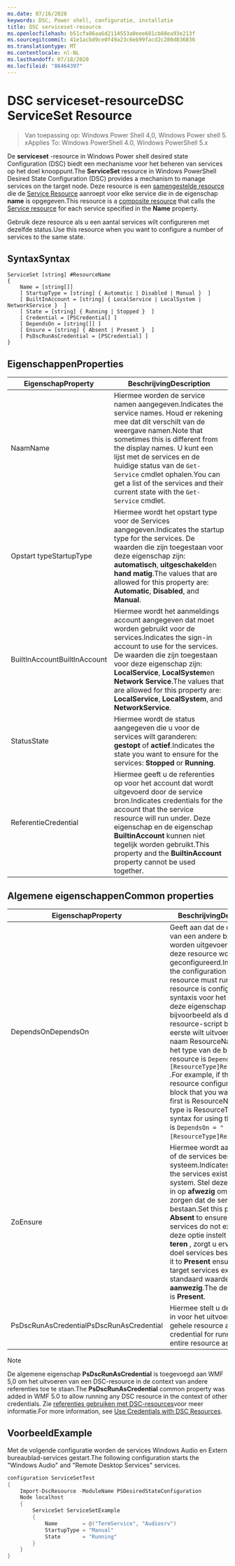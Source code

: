 ```yaml
---
ms.date: 07/16/2020
keywords: DSC, Power shell, configuratie, installatie
title: DSC serviceset-resource
ms.openlocfilehash: b51cfa86aa6d2114553a0eee681cb88ea93e213f
ms.sourcegitcommit: 41e1acbd9ce0f49a23c6eb99facd2c280d836836
ms.translationtype: MT
ms.contentlocale: nl-NL
ms.lasthandoff: 07/18/2020
ms.locfileid: "86464397"
---
```

# <a name="dsc-serviceset-resource"></a><span data-ttu-id="b2d1e-103">DSC serviceset-resource</span><span class="sxs-lookup"><span data-stu-id="b2d1e-103">DSC ServiceSet Resource</span></span>

> <span data-ttu-id="b2d1e-104">Van toepassing op: Windows Power Shell 4,0, Windows Power shell 5. x</span><span class="sxs-lookup"><span data-stu-id="b2d1e-104">Applies To: Windows PowerShell 4.0, Windows PowerShell 5.x</span></span>

<span data-ttu-id="b2d1e-105">De **serviceset** -resource in Windows Power shell desired state Configuration (DSC) biedt een mechanisme voor het beheren van services op het doel knooppunt.</span><span class="sxs-lookup"><span data-stu-id="b2d1e-105">The **ServiceSet** resource in Windows PowerShell Desired State Configuration (DSC) provides a mechanism to manage services on the target node.</span></span> <span data-ttu-id="b2d1e-106">Deze resource is een [samengestelde resource](../../../resources/authoringResourceComposite.md) die de [Service Resource](serviceResource.md) aanroept voor elke service die in de eigenschap **name** is opgegeven.</span><span class="sxs-lookup"><span data-stu-id="b2d1e-106">This resource is a [composite resource](../../../resources/authoringResourceComposite.md) that calls the [Service resource](serviceResource.md) for each service specified in the **Name** property.</span></span>

<span data-ttu-id="b2d1e-107">Gebruik deze resource als u een aantal services wilt configureren met dezelfde status.</span><span class="sxs-lookup"><span data-stu-id="b2d1e-107">Use this resource when you want to configure a number of services to the same state.</span></span>

## <a name="syntax"></a><span data-ttu-id="b2d1e-108">Syntax</span><span class="sxs-lookup"><span data-stu-id="b2d1e-108">Syntax</span></span>

```Syntax
ServiceSet [string] #ResourceName
{
    Name = [string[]]
    [ StartupType = [string] { Automatic | Disabled | Manual }  ]
    [ BuiltInAccount = [string] { LocalService | LocalSystem | NetworkService }  ]
    [ State = [string] { Running | Stopped }  ]
    [ Credential = [PSCredential] ]
    [ DependsOn = [string[]] ]
    [ Ensure = [string] { Absent | Present }  ]
    [ PsDscRunAsCredential = [PSCredential] ]
}
```

## <a name="properties"></a><span data-ttu-id="b2d1e-109">Eigenschappen</span><span class="sxs-lookup"><span data-stu-id="b2d1e-109">Properties</span></span>

|<span data-ttu-id="b2d1e-110">Eigenschap</span><span class="sxs-lookup"><span data-stu-id="b2d1e-110">Property</span></span> |<span data-ttu-id="b2d1e-111">Beschrijving</span><span class="sxs-lookup"><span data-stu-id="b2d1e-111">Description</span></span> |
|---|---|
|<span data-ttu-id="b2d1e-112">Naam</span><span class="sxs-lookup"><span data-stu-id="b2d1e-112">Name</span></span> |<span data-ttu-id="b2d1e-113">Hiermee worden de service namen aangegeven.</span><span class="sxs-lookup"><span data-stu-id="b2d1e-113">Indicates the service names.</span></span> <span data-ttu-id="b2d1e-114">Houd er rekening mee dat dit verschilt van de weergave namen.</span><span class="sxs-lookup"><span data-stu-id="b2d1e-114">Note that sometimes this is different from the display names.</span></span> <span data-ttu-id="b2d1e-115">U kunt een lijst met de services en de huidige status van de `Get-Service` cmdlet ophalen.</span><span class="sxs-lookup"><span data-stu-id="b2d1e-115">You can get a list of the services and their current state with the `Get-Service` cmdlet.</span></span> |
|<span data-ttu-id="b2d1e-116">Opstart type</span><span class="sxs-lookup"><span data-stu-id="b2d1e-116">StartupType</span></span> |<span data-ttu-id="b2d1e-117">Hiermee wordt het opstart type voor de Services aangegeven.</span><span class="sxs-lookup"><span data-stu-id="b2d1e-117">Indicates the startup type for the services.</span></span> <span data-ttu-id="b2d1e-118">De waarden die zijn toegestaan voor deze eigenschap zijn: **automatisch**, **uitgeschakeld**en **hand matig**.</span><span class="sxs-lookup"><span data-stu-id="b2d1e-118">The values that are allowed for this property are: **Automatic**, **Disabled**, and **Manual**.</span></span> |
|<span data-ttu-id="b2d1e-119">BuiltInAccount</span><span class="sxs-lookup"><span data-stu-id="b2d1e-119">BuiltInAccount</span></span> |<span data-ttu-id="b2d1e-120">Hiermee wordt het aanmeldings account aangegeven dat moet worden gebruikt voor de services.</span><span class="sxs-lookup"><span data-stu-id="b2d1e-120">Indicates the sign-in account to use for the services.</span></span> <span data-ttu-id="b2d1e-121">De waarden die zijn toegestaan voor deze eigenschap zijn: **LocalService**, **LocalSystem**en **Network Service**.</span><span class="sxs-lookup"><span data-stu-id="b2d1e-121">The values that are allowed for this property are: **LocalService**, **LocalSystem**, and **NetworkService**.</span></span> |
|<span data-ttu-id="b2d1e-122">Status</span><span class="sxs-lookup"><span data-stu-id="b2d1e-122">State</span></span> |<span data-ttu-id="b2d1e-123">Hiermee wordt de status aangegeven die u voor de services wilt garanderen: **gestopt** of **actief**.</span><span class="sxs-lookup"><span data-stu-id="b2d1e-123">Indicates the state you want to ensure for the services: **Stopped** or **Running**.</span></span> |
|<span data-ttu-id="b2d1e-124">Referentie</span><span class="sxs-lookup"><span data-stu-id="b2d1e-124">Credential</span></span> |<span data-ttu-id="b2d1e-125">Hiermee geeft u de referenties op voor het account dat wordt uitgevoerd door de service bron.</span><span class="sxs-lookup"><span data-stu-id="b2d1e-125">Indicates credentials for the account that the service resource will run under.</span></span> <span data-ttu-id="b2d1e-126">Deze eigenschap en de eigenschap **BuiltinAccount** kunnen niet tegelijk worden gebruikt.</span><span class="sxs-lookup"><span data-stu-id="b2d1e-126">This property and the **BuiltinAccount** property cannot be used together.</span></span> |

## <a name="common-properties"></a><span data-ttu-id="b2d1e-127">Algemene eigenschappen</span><span class="sxs-lookup"><span data-stu-id="b2d1e-127">Common properties</span></span>

|<span data-ttu-id="b2d1e-128">Eigenschap</span><span class="sxs-lookup"><span data-stu-id="b2d1e-128">Property</span></span> |<span data-ttu-id="b2d1e-129">Beschrijving</span><span class="sxs-lookup"><span data-stu-id="b2d1e-129">Description</span></span> |
|---|---|
|<span data-ttu-id="b2d1e-130">DependsOn</span><span class="sxs-lookup"><span data-stu-id="b2d1e-130">DependsOn</span></span> |<span data-ttu-id="b2d1e-131">Geeft aan dat de configuratie van een andere bron moet worden uitgevoerd voordat deze resource wordt geconfigureerd.</span><span class="sxs-lookup"><span data-stu-id="b2d1e-131">Indicates that the configuration of another resource must run before this resource is configured.</span></span> <span data-ttu-id="b2d1e-132">De syntaxis voor het gebruik van deze eigenschap is bijvoorbeeld als de ID van het resource-script blok dat u als eerste wilt uitvoeren, de naam ResourceName is en het type van de bron resource is `DependsOn = "[ResourceType]ResourceName"` .</span><span class="sxs-lookup"><span data-stu-id="b2d1e-132">For example, if the ID of the resource configuration script block that you want to run first is ResourceName and its type is ResourceType, the syntax for using this property is `DependsOn = "[ResourceType]ResourceName"`.</span></span> |
|<span data-ttu-id="b2d1e-133">Zo</span><span class="sxs-lookup"><span data-stu-id="b2d1e-133">Ensure</span></span> |<span data-ttu-id="b2d1e-134">Hiermee wordt aangegeven of de services bestaan op het systeem.</span><span class="sxs-lookup"><span data-stu-id="b2d1e-134">Indicates whether the services exist on the system.</span></span> <span data-ttu-id="b2d1e-135">Stel deze eigenschap in op **afwezig** om ervoor te zorgen dat de services niet bestaan.</span><span class="sxs-lookup"><span data-stu-id="b2d1e-135">Set this property to **Absent** to ensure that the services do not exist.</span></span> <span data-ttu-id="b2d1e-136">Als u deze optie instelt op **presen teren** , zorgt u ervoor dat doel services bestaan.</span><span class="sxs-lookup"><span data-stu-id="b2d1e-136">Setting it to **Present** ensures that target services exist.</span></span> <span data-ttu-id="b2d1e-137">De standaard waarde is **aanwezig**.</span><span class="sxs-lookup"><span data-stu-id="b2d1e-137">The default value is **Present**.</span></span> |
|<span data-ttu-id="b2d1e-138">PsDscRunAsCredential</span><span class="sxs-lookup"><span data-stu-id="b2d1e-138">PsDscRunAsCredential</span></span> |<span data-ttu-id="b2d1e-139">Hiermee stelt u de referentie in voor het uitvoeren van de gehele resource als.</span><span class="sxs-lookup"><span data-stu-id="b2d1e-139">Sets the credential for running the entire resource as.</span></span> |

> [!NOTE]
> <span data-ttu-id="b2d1e-140">De algemene eigenschap **PsDscRunAsCredential** is toegevoegd aan WMF 5,0 om het uitvoeren van een DSC-resource in de context van andere referenties toe te staan.</span><span class="sxs-lookup"><span data-stu-id="b2d1e-140">The **PsDscRunAsCredential** common property was added in WMF 5.0 to allow running any DSC resource in the context of other credentials.</span></span> <span data-ttu-id="b2d1e-141">Zie [referenties gebruiken met DSC-resources](../../../configurations/runasuser.md)voor meer informatie.</span><span class="sxs-lookup"><span data-stu-id="b2d1e-141">For more information, see [Use Credentials with DSC Resources](../../../configurations/runasuser.md).</span></span>

## <a name="example"></a><span data-ttu-id="b2d1e-142">Voorbeeld</span><span class="sxs-lookup"><span data-stu-id="b2d1e-142">Example</span></span>

<span data-ttu-id="b2d1e-143">Met de volgende configuratie worden de services Windows Audio en Extern bureaublad-services gestart.</span><span class="sxs-lookup"><span data-stu-id="b2d1e-143">The following configuration starts the "Windows Audio" and "Remote Desktop Services" services.</span></span>

```powershell
configuration ServiceSetTest
{
    Import-DscResource -ModuleName PSDesiredStateConfiguration
    Node localhost
    {
        ServiceSet ServiceSetExample
        {
            Name        = @("TermService", "Audiosrv")
            StartupType = "Manual"
            State       = "Running"
        }
    }
}
```
